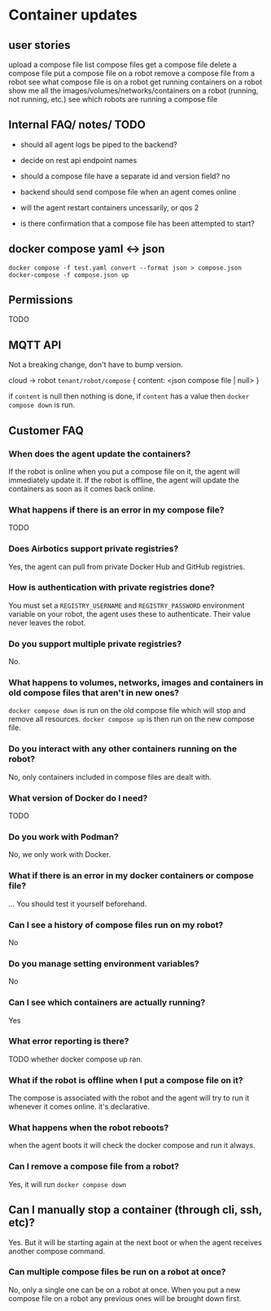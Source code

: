 # Container updates


## user stories
upload a compose file
list compose files
get a compose file
delete a compose file
put a compose file on a robot
remove a compose file from a robot
see what compose file is on a robot
get running containers on a robot
show me all the images/volumes/networks/containers on a robot (running, not running, etc.)
see which robots are running a compose file



## Internal FAQ/ notes/ TODO
- should all agent logs be piped to the backend?
- decide on rest api endpoint names
- should a compose file have a separate id and version field? no
- backend should send compose file when an agent comes online

- will the agent restart containers uncessarily, or qos 2
- is there confirmation that a compose file has been attempted to start?



## docker compose yaml <-> json

```
docker compose -f test.yaml convert --format json > compose.json
docker-compose -f compose.json up
```




## Permissions

TODO


## MQTT API

Not a breaking change, don't have to bump version.

cloud -> robot
`tenant/robot/compose`
{
    content: <json compose file | null>
}

if `content` is null then nothing is done, if `content` has a value then `docker compose down` is run.




## Customer FAQ

### When does the agent update the containers?
If the robot is online when you put a compose file on it, the agent will immediately update it. If the robot is offline, the agent will update the containers as soon as it comes back online.


### What happens if there is an error in my compose file?
TODO

### Does Airbotics support private registries?
Yes, the agent can pull from private Docker Hub and GitHub registries.

### How is authentication with private registries done?
You must set a `REGISTRY_USERNAME` and `REGISTRY_PASSWORD` environment variable on your robot, the agent uses these to authenticate. Their value never leaves the robot.

### Do you support multiple private registries?
No.

### What happens to volumes, networks, images and containers in old compose files that aren't in new ones?
`docker compose down` is run on the old compose file which will stop and remove all resources. `docker compose up` is then run on the new compose file.

### Do you interact with any other containers running on the robot?
No, only containers included in compose files are dealt with.

### What version of Docker do I need?
TODO

### Do you work with Podman?
No, we only work with Docker.

### What if there is an error in my docker containers or compose file?
... You should test it yourself beforehand.

### Can I see a history of compose files run on my robot?
No

### Do you manage setting environment variables?
No

### Can I see which containers are actually running?
Yes

### What error reporting is there?
TODO whether docker compose up ran.

### What if the robot is offline when I put a compose file on it?
The compose is associated with the robot and the agent will try to run it whenever it comes online. it's declarative.

### What happens when the robot reboots?
when the agent boots it will check the docker compose and run it always.

### Can I remove a compose file from a robot?
Yes, it will run `docker compose down`

## Can I manually stop a container (through cli, ssh, etc)?
Yes. But it will be starting again at the next boot or when the agent receives another compose command.

### Can multiple compose files be run on a robot at once?
No, only a single one can be on a robot at once. When you put a new compose file on a robot any previous ones will be brought down first.
